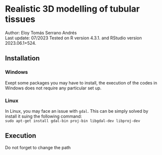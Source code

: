 
# Realistic 3D modelling of tubular tissues #

Author: Eloy Tomás Serrano Andrés \
Last update: 07/2023
Tested on R version 4.3.1. and RStudio version 2023.06.1+524.


## Installation ##

### Windows ###

Exept some packages you may have to install, the execution of the codes in Windows does not require any particular set up. 

### Linux ###

In Linux, you may face an issue with ``` gdal ```. This can be simply solved by install it suing the following command: \
``` sudo apt-get install gdal-bin proj-bin libgdal-dev libproj-dev ```
  

## Execution ##

Do not forget to change the path 
